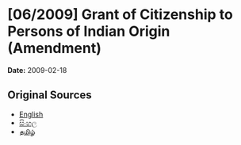 # [06/2009] Grant of Citizenship to Persons of Indian Origin (Amendment)

**Date:** 2009-02-18

## Original Sources

- [English](https://documents.gov.lk/view/acts/2009/2/06-2009_E.pdf)
- [සිංහල](https://documents.gov.lk/view/acts/2009/2/06-2009_S.pdf)
- [தமிழ்](https://documents.gov.lk/view/acts/2009/2/06-2009_T.pdf)
